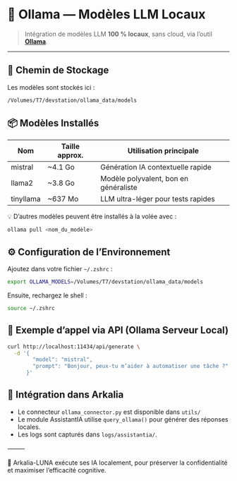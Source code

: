 # 🧠 Ollama — Modèles LLM Locaux

> Intégration de modèles LLM **100 % locaux**, sans cloud, via l’outil **[Ollama](https://ollama.com/)**.

---

## 📁 Chemin de Stockage

Les modèles sont stockés ici :

```bash
/Volumes/T7/devstation/ollama_data/models
```

## 📦 Modèles Installés

| Nom       | Taille approx. | Utilisation principale                      |
|-----------|----------------|---------------------------------------------|
| mistral   | ~4.1 Go        | Génération IA contextuelle rapide           |
| llama2    | ~3.8 Go        | Modèle polyvalent, bon en généraliste       |
| tinyllama | ~637 Mo        | LLM ultra-léger pour tests rapides          |

💡 D’autres modèles peuvent être installés à la volée avec :

```bash
ollama pull <nom_du_modèle>
```

## ⚙️ Configuration de l’Environnement

Ajoutez dans votre fichier `~/.zshrc` :

```bash
export OLLAMA_MODELS=/Volumes/T7/devstation/ollama_data/models
```

Ensuite, rechargez le shell :

```bash
source ~/.zshrc
```

## 🔧 Exemple d’appel via API (Ollama Serveur Local)

```bash
curl http://localhost:11434/api/generate \
  -d '{
        "model": "mistral",
        "prompt": "Bonjour, peux-tu m’aider à automatiser une tâche ?"
      }'
```

## 🔐 Intégration dans Arkalia

- Le connecteur `ollama_connector.py` est disponible dans `utils/`
- Le module AssistantIA utilise `query_ollama()` pour générer des réponses locales.
- Les logs sont capturés dans `logs/assistantia/`.

⸻

🧠 Arkalia-LUNA exécute ses IA localement, pour préserver la confidentialité et maximiser l’efficacité cognitive.
